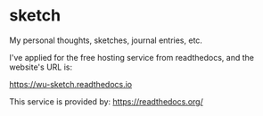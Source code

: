 # sketch

My personal thoughts, sketches, journal entries, etc.

I've applied for the free hosting service from readthedocs, and the website's URL is:

<https://wu-sketch.readthedocs.io>

This service is provided by: <https://readthedocs.org/>
